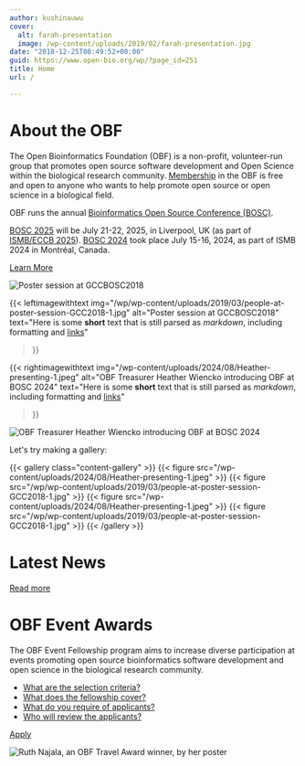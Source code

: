 ```yaml
---
author: kushinauwu
cover:
  alt: farah-presentation
  image: /wp-content/uploads/2019/02/farah-presentation.jpg
date: "2018-12-25T08:49:52+00:00"
guid: https://www.open-bio.org/wp/?page_id=251
title: Home
url: /

---
```

# About the OBF

The Open Bioinformatics Foundation (OBF) is a non-profit, volunteer-run group that promotes open source software development and Open Science within the biological research community. [Membership](/membership/) in the OBF is free and open to anyone who wants to help promote open source or open science in a biological field.

OBF runs the annual [Bioinformatics Open Source Conference (BOSC)](events/about).

[BOSC 2025](events/bosc-2025/) will be July 21-22, 2025, in Liverpool, UK (as part of [ISMB/ECCB 2025](https://www.iscb.org/ismbeccb2025/home)). [BOSC 2024](events/bosc-2024/) took place July 15-16, 2024, as part of ISMB 2024 in Montréal, Canada.

[Learn More](/about/)

![Poster session at GCCBOSC2018](/wp/wp-content/uploads/2019/03/people-at-poster-session-GCC2018-1.jpg)


{{< leftimagewithtext
    img="/wp/wp-content/uploads/2019/03/people-at-poster-session-GCC2018-1.jpg" 
    alt="Poster session at GCCBOSC2018"
    text="Here is some **short** text that is still parsed as *markdown*, including formatting and [links](https://example.org)"
>}}

{{< rightimagewithtext
    img="/wp-content/uploads/2024/08/Heather-presenting-1.jpeg" 
    alt="OBF Treasurer Heather Wiencko introducing OBF at BOSC 2024"
    text="Here is some **short** text that is still parsed as *markdown*, including formatting and [links](https://example.org)"
>}}

 
![OBF Treasurer Heather Wiencko introducing OBF at BOSC 2024](/wp-content/uploads/2024/08/Heather-presenting-1.jpeg)

Let's try making a gallery:

{{< gallery class="content-gallery" >}}
  {{< figure src="/wp-content/uploads/2024/08/Heather-presenting-1.jpeg" >}}
  {{< figure src="/wp/wp-content/uploads/2019/03/people-at-poster-session-GCC2018-1.jpg" >}}
  {{< figure src="/wp-content/uploads/2024/08/Heather-presenting-1.jpeg" >}}
  {{< figure src="/wp/wp-content/uploads/2019/03/people-at-poster-session-GCC2018-1.jpg" >}}
{{< /gallery >}}



# Latest News

[Read more](blog)

# OBF Event Awards

The OBF Event Fellowship program aims to increase diverse participation at events promoting open source bioinformatics software development and open science in the biological research community.

- [What are the selection criteria?](travel-awards/#fellowships-selection-criteria)
- [What does the fellowship cover?](travel-awards#fellowships-coverage)
- [What do you require of applicants?](travel-awards#fellowships-requirements)
- [Who will review the applicants?](travel-awards#fellowships-applications)

[Apply](travel-awards/#fellowships-applications)

![Ruth Najala, an OBF Travel Award winner, by her poster](/wp-content/uploads/2023/03/Ruth-Nanjala-cropped-OBF-event-fellowship-winner.jpg)
